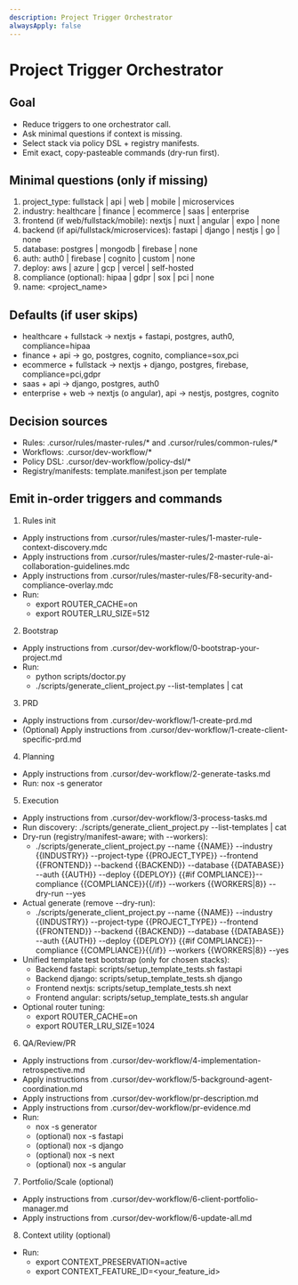 ```yaml
---
description: Project Trigger Orchestrator
alwaysApply: false
---
```


# Project Trigger Orchestrator

## Goal
- Reduce triggers to one orchestrator call.
- Ask minimal questions if context is missing.
- Select stack via policy DSL + registry manifests.
- Emit exact, copy-pasteable commands (dry-run first).

## Minimal questions (only if missing)
1. project_type: fullstack | api | web | mobile | microservices
2. industry: healthcare | finance | ecommerce | saas | enterprise
3. frontend (if web/fullstack/mobile): nextjs | nuxt | angular | expo | none
4. backend (if api/fullstack/microservices): fastapi | django | nestjs | go | none
5. database: postgres | mongodb | firebase | none
6. auth: auth0 | firebase | cognito | custom | none
7. deploy: aws | azure | gcp | vercel | self-hosted
8. compliance (optional): hipaa | gdpr | sox | pci | none
9. name: <project_name>

## Defaults (if user skips)
- healthcare + fullstack → nextjs + fastapi, postgres, auth0, compliance=hipaa
- finance + api → go, postgres, cognito, compliance=sox,pci
- ecommerce + fullstack → nextjs + django, postgres, firebase, compliance=pci,gdpr
- saas + api → django, postgres, auth0
- enterprise + web → nextjs (o angular), api → nestjs, postgres, cognito

## Decision sources
- Rules: .cursor/rules/master-rules/* and .cursor/rules/common-rules/*
- Workflows: .cursor/dev-workflow/*
- Policy DSL: .cursor/dev-workflow/policy-dsl/*
- Registry/manifests: template.manifest.json per template

## Emit in-order triggers and commands

1) Rules init
- Apply instructions from .cursor/rules/master-rules/1-master-rule-context-discovery.mdc
- Apply instructions from .cursor/rules/master-rules/2-master-rule-ai-collaboration-guidelines.mdc
- Apply instructions from .cursor/rules/master-rules/F8-security-and-compliance-overlay.mdc
- Run:
  - export ROUTER_CACHE=on
  - export ROUTER_LRU_SIZE=512

2) Bootstrap
- Apply instructions from .cursor/dev-workflow/0-bootstrap-your-project.md
- Run:
  - python scripts/doctor.py
  - ./scripts/generate_client_project.py --list-templates | cat

3) PRD
- Apply instructions from .cursor/dev-workflow/1-create-prd.md
- (Optional) Apply instructions from .cursor/dev-workflow/1-create-client-specific-prd.md

4) Planning
- Apply instructions from .cursor/dev-workflow/2-generate-tasks.md
- Run: nox -s generator

5) Execution
- Apply instructions from .cursor/dev-workflow/3-process-tasks.md
- Run discovery: ./scripts/generate_client_project.py --list-templates | cat
- Dry-run (registry/manifest-aware; with --workers):
  - ./scripts/generate_client_project.py --name {{NAME}} --industry {{INDUSTRY}} --project-type {{PROJECT_TYPE}} --frontend {{FRONTEND}} --backend {{BACKEND}} --database {{DATABASE}} --auth {{AUTH}} --deploy {{DEPLOY}} {{#if COMPLIANCE}}--compliance {{COMPLIANCE}}{{/if}} --workers {{WORKERS|8}} --dry-run --yes
- Actual generate (remove --dry-run):
  - ./scripts/generate_client_project.py --name {{NAME}} --industry {{INDUSTRY}} --project-type {{PROJECT_TYPE}} --frontend {{FRONTEND}} --backend {{BACKEND}} --database {{DATABASE}} --auth {{AUTH}} --deploy {{DEPLOY}} {{#if COMPLIANCE}}--compliance {{COMPLIANCE}}{{/if}} --workers {{WORKERS|8}} --yes
- Unified template test bootstrap (only for chosen stacks):
  - Backend fastapi: scripts/setup_template_tests.sh fastapi
  - Backend django: scripts/setup_template_tests.sh django
  - Frontend nextjs: scripts/setup_template_tests.sh next
  - Frontend angular: scripts/setup_template_tests.sh angular
- Optional router tuning:
  - export ROUTER_CACHE=on
  - export ROUTER_LRU_SIZE=1024

6) QA/Review/PR
- Apply instructions from .cursor/dev-workflow/4-implementation-retrospective.md
- Apply instructions from .cursor/dev-workflow/5-background-agent-coordination.md
- Apply instructions from .cursor/dev-workflow/pr-description.md
- Apply instructions from .cursor/dev-workflow/pr-evidence.md
- Run:
  - nox -s generator
  - (optional) nox -s fastapi
  - (optional) nox -s django
  - (optional) nox -s next
  - (optional) nox -s angular

7) Portfolio/Scale (optional)
- Apply instructions from .cursor/dev-workflow/6-client-portfolio-manager.md
- Apply instructions from .cursor/dev-workflow/6-update-all.md

8) Context utility (optional)
- Run:
  - export CONTEXT_PRESERVATION=active
  - export CONTEXT_FEATURE_ID=<your_feature_id>